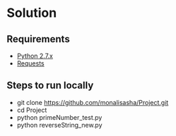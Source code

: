 # Solution

## Requirements
* [Python 2.7.x](https://www.python.org/downloads/)
* [Requests](http://docs.python-requests.org/en/master/user/quickstart/)

## Steps to run locally
* git clone https://github.com/monalisasha/Project.git
* cd Project
* python primeNumber_test.py
* python reverseString_new.py
